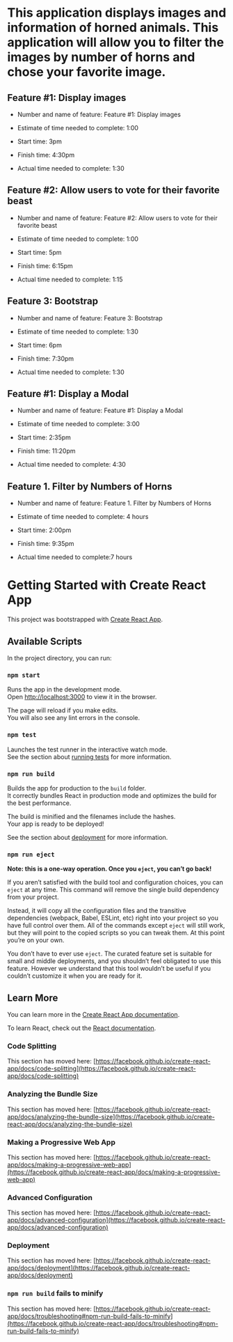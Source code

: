 # This application displays images and information of horned animals. This application will allow you to filter the images by number of horns and chose your favorite image.

## Feature #1: Display images
* Number and name of feature: Feature #1: Display images

* Estimate of time needed to complete: 1:00

* Start time: 3pm

* Finish time: 4:30pm

* Actual time needed to complete: 1:30

## Feature #2: Allow users to vote for their favorite beast
* Number and name of feature: Feature #2: Allow users to vote for their favorite beast

* Estimate of time needed to complete: 1:00

* Start time: 5pm

* Finish time: 6:15pm

* Actual time needed to complete: 1:15

## Feature 3: Bootstrap
* Number and name of feature: Feature 3: Bootstrap

* Estimate of time needed to complete: 1:30

* Start time: 6pm

* Finish time: 7:30pm

* Actual time needed to complete: 1:30


## Feature #1: Display a Modal
* Number and name of feature: Feature #1: Display a Modal

* Estimate of time needed to complete: 3:00

* Start time: 2:35pm

* Finish time: 11:20pm

* Actual time needed to complete: 4:30

## Feature 1. Filter by Numbers of Horns
* Number and name of feature: Feature 1. Filter by Numbers of Horns

* Estimate of time needed to complete: 4 hours

* Start time: 2:00pm

* Finish time: 9:35pm

* Actual time needed to complete:7 hours



# Getting Started with Create React App

This project was bootstrapped with [Create React App](https://github.com/facebook/create-react-app).

## Available Scripts

In the project directory, you can run:

### `npm start`

Runs the app in the development mode.\
Open [http://localhost:3000](http://localhost:3000) to view it in the browser.

The page will reload if you make edits.\
You will also see any lint errors in the console.

### `npm test`

Launches the test runner in the interactive watch mode.\
See the section about [running tests](https://facebook.github.io/create-react-app/docs/running-tests) for more information.

### `npm run build`

Builds the app for production to the `build` folder.\
It correctly bundles React in production mode and optimizes the build for the best performance.

The build is minified and the filenames include the hashes.\
Your app is ready to be deployed!

See the section about [deployment](https://facebook.github.io/create-react-app/docs/deployment) for more information.

### `npm run eject`

**Note: this is a one-way operation. Once you `eject`, you can’t go back!**

If you aren’t satisfied with the build tool and configuration choices, you can `eject` at any time. This command will remove the single build dependency from your project.

Instead, it will copy all the configuration files and the transitive dependencies (webpack, Babel, ESLint, etc) right into your project so you have full control over them. All of the commands except `eject` will still work, but they will point to the copied scripts so you can tweak them. At this point you’re on your own.

You don’t have to ever use `eject`. The curated feature set is suitable for small and middle deployments, and you shouldn’t feel obligated to use this feature. However we understand that this tool wouldn’t be useful if you couldn’t customize it when you are ready for it.

## Learn More

You can learn more in the [Create React App documentation](https://facebook.github.io/create-react-app/docs/getting-started).

To learn React, check out the [React documentation](https://reactjs.org/).

### Code Splitting

This section has moved here: [https://facebook.github.io/create-react-app/docs/code-splitting](https://facebook.github.io/create-react-app/docs/code-splitting)

### Analyzing the Bundle Size

This section has moved here: [https://facebook.github.io/create-react-app/docs/analyzing-the-bundle-size](https://facebook.github.io/create-react-app/docs/analyzing-the-bundle-size)

### Making a Progressive Web App

This section has moved here: [https://facebook.github.io/create-react-app/docs/making-a-progressive-web-app](https://facebook.github.io/create-react-app/docs/making-a-progressive-web-app)

### Advanced Configuration

This section has moved here: [https://facebook.github.io/create-react-app/docs/advanced-configuration](https://facebook.github.io/create-react-app/docs/advanced-configuration)

### Deployment

This section has moved here: [https://facebook.github.io/create-react-app/docs/deployment](https://facebook.github.io/create-react-app/docs/deployment)

### `npm run build` fails to minify

This section has moved here: [https://facebook.github.io/create-react-app/docs/troubleshooting#npm-run-build-fails-to-minify](https://facebook.github.io/create-react-app/docs/troubleshooting#npm-run-build-fails-to-minify)

